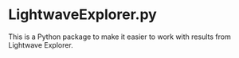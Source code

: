 # LightwaveExplorer.py
This is a Python package to make it easier to work with results from Lightwave Explorer.